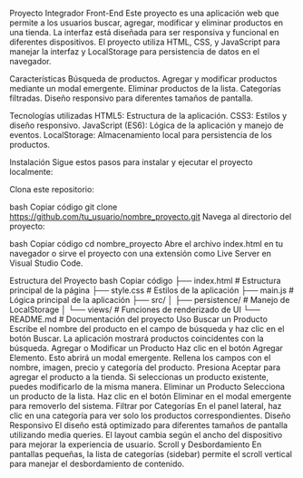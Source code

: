 Proyecto Integrador Front-End
Este proyecto es una aplicación web que permite a los usuarios buscar, agregar, modificar y eliminar productos en una tienda. La interfaz está diseñada para ser responsiva y funcional en diferentes dispositivos. El proyecto utiliza HTML, CSS, y JavaScript para manejar la interfaz y LocalStorage para persistencia de datos en el navegador.

Características
Búsqueda de productos.
Agregar y modificar productos mediante un modal emergente.
Eliminar productos de la lista.
Categorías filtradas.
Diseño responsivo para diferentes tamaños de pantalla.

Tecnologías utilizadas
HTML5: Estructura de la aplicación.
CSS3: Estilos y diseño responsivo.
JavaScript (ES6): Lógica de la aplicación y manejo de eventos.
LocalStorage: Almacenamiento local para persistencia de los productos.

Instalación
Sigue estos pasos para instalar y ejecutar el proyecto localmente:

Clona este repositorio:

bash
Copiar código
git clone https://github.com/tu_usuario/nombre_proyecto.git
Navega al directorio del proyecto:

bash
Copiar código
cd nombre_proyecto
Abre el archivo index.html en tu navegador o sirve el proyecto con una extensión como Live Server en Visual Studio Code.

Estructura del Proyecto
bash
Copiar código
├── index.html            # Estructura principal de la página
├── style.css             # Estilos de la aplicación
├── main.js               # Lógica principal de la aplicación
├── src/
│   ├── persistence/      # Manejo de LocalStorage
│   └── views/            # Funciones de renderizado de UI
└── README.md             # Documentación del proyecto
Uso
Buscar un Producto
Escribe el nombre del producto en el campo de búsqueda y haz clic en el botón Buscar.
La aplicación mostrará productos coincidentes con la búsqueda.
Agregar o Modificar un Producto
Haz clic en el botón Agregar Elemento. Esto abrirá un modal emergente.
Rellena los campos con el nombre, imagen, precio y categoría del producto.
Presiona Aceptar para agregar el producto a la tienda.
Si seleccionas un producto existente, puedes modificarlo de la misma manera.
Eliminar un Producto
Selecciona un producto de la lista.
Haz clic en el botón Eliminar en el modal emergente para removerlo del sistema.
Filtrar por Categorías
En el panel lateral, haz clic en una categoría para ver solo los productos correspondientes.
Diseño Responsivo
El diseño está optimizado para diferentes tamaños de pantalla utilizando media queries. El layout cambia según el ancho del dispositivo para mejorar la experiencia de usuario.
Scroll y Desbordamiento
En pantallas pequeñas, la lista de categorías (sidebar) permite el scroll vertical para manejar el desbordamiento de contenido.
